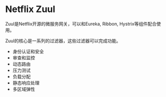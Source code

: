 
# Netflix Zuul

Zuul是Netflix开源的微服务网关，可以和Eureka, Ribbon, Hystrix等组件配合使用。

Zuul的核心是一系列的过滤器，这些过滤器可以完成功能。
- 身份认证和安全
- 审查和监控
- 动态路由
- 压力测试
- 负载分配
- 静态响应处理
- 多区域弹性
